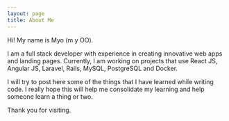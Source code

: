 ```yaml
---
layout: page
title: About Me 
---
```


Hi! My name is Myo (m y OO). 

I am a full stack developer with experience in creating innovative web apps and landing pages. Currently, I am working on projects that use React JS, Angular JS, Laravel, Rails, MySQL, PostgreSQL and Docker.

I will try to post here some of the things that I have learned while writing code. I really hope this will help me consolidate my learning and help someone learn a thing or two.

Thank you for visiting.